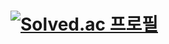 #        [![Solved.ac 프로필](http://mazassumnida.wtf/api/v2/generate_badge?boj=dltmdwls1227)](https://solved.ac/dltmdwls1227)

